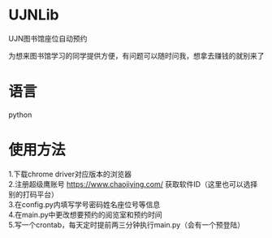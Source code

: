 # UJNLib
UJN图书馆座位自动预约
  
为想来图书馆学习的同学提供方便，有问题可以随时问我，想拿去赚钱的就别来了  

# 语言
python

# 使用方法
1.下载chrome driver对应版本的浏览器  
2.注册超级鹰账号 https://www.chaojiying.com/ 获取软件ID（这里也可以选择别的打码平台）  
3.在config.py内填写学号密码姓名座位号等信息  
4.在main.py中更改想要预约的阅览室和预约时间  
5.写一个crontab，每天定时提前两三分钟执行main.py（会有一个预登陆）    
